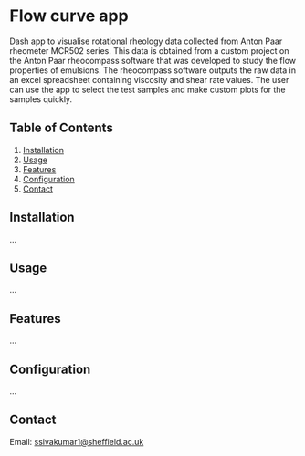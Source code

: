 # Flow curve app
Dash app to visualise rotational rheology data collected from Anton Paar rheometer MCR502 series. This data is obtained from a custom project on the Anton Paar rheocompass software that was developed to study the flow properties of emulsions. The rheocompass software outputs the raw data in an excel spreadsheet containing viscosity and shear rate values. The user can use the app to select the test samples and make custom plots for the samples quickly. 

## Table of Contents

1. [Installation](#installation)
2. [Usage](#usage)
3. [Features](#features)
4. [Configuration](#configuration)
5. [Contact](#contact)

## Installation
...

## Usage
...

## Features
...

## Configuration
...

## Contact
Email: ssivakumar1@sheffield.ac.uk

